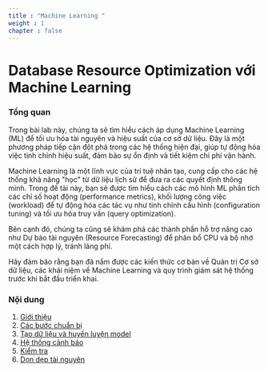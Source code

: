 ```yaml
---
title : "Machine Learning "
weight : 1 
chapter : false
---
```

# Database Resource Optimization với Machine Learning

### Tổng quan

Trong bài lab này, chúng ta sẽ tìm hiểu cách áp dụng Machine Learning (ML) để tối ưu hóa tài nguyên và hiệu suất của cơ sở dữ liệu. Đây là một phương pháp tiếp cận đột phá trong các hệ thống hiện đại, giúp tự động hóa việc tinh chỉnh hiệu suất, đảm bảo sự ổn định và tiết kiệm chi phí vận hành.

Machine Learning là một lĩnh vực của trí tuệ nhân tạo, cung cấp cho các hệ thống khả năng "học" từ dữ liệu lịch sử để đưa ra các quyết định thông minh. Trong đề tài này, bạn sẽ được tìm hiểu cách các mô hình ML phân tích các chỉ số hoạt động (performance metrics), khối lượng công việc (workload) để tự động hóa các tác vụ như tinh chỉnh cấu hình (configuration tuning) và tối ưu hóa truy vấn (query optimization).

Bên cạnh đó, chúng ta cũng sẽ khám phá các thành phần hỗ trợ nâng cao như Dự báo tài nguyên (Resource Forecasting) để phân bổ CPU và bộ nhớ một cách hợp lý, tránh lãng phí.

Hãy đảm bảo rằng bạn đã nắm được các kiến thức cơ bản về Quản trị Cơ sở dữ liệu, các khái niệm về Machine Learning và quy trình giám sát hệ thống trước khi bắt đầu triển khai.



### Nội dung

 1. [Giới thiệu](1-introduce/)
 2. [Các bước chuẩn bị](2-Prerequiste/)
 3. [Tạo dữ liệu và huyến luyện model](3-buildamodel/)
 4. [Hệ thống cảnh báo](4-htcanhbao/)
 5. [Kiểm tra](5-kiemtra/)
 6. [Dọn dẹp tài nguyên](6-cleanup/)
